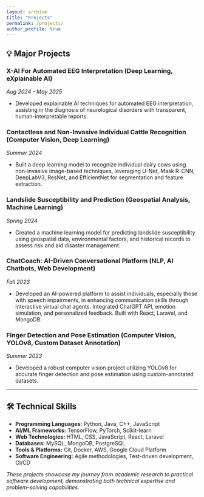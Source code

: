 ```yaml
---
layout: archive
title: "Projects"
permalink: /projects/
author_profile: true
---
```


## 💡 Major Projects

### X-AI For Automated EEG Interpretation (Deep Learning, eXplainable AI)
*Aug 2024 - May 2025*
- Developed explainable AI techniques for automated EEG interpretation, assisting in the diagnosis of neurological disorders with transparent, human-interpretable reports.

### Contactless and Non-Invasive Individual Cattle Recognition (Computer Vision, Deep Learning)
*Summer 2024*
- Built a deep learning model to recognize individual dairy cows using non-invasive image-based techniques, leveraging U-Net, Mask R-CNN, DeepLabV3, ResNet, and EfficientNet for segmentation and feature extraction.

### Landslide Susceptibility and Prediction (Geospatial Analysis, Machine Learning)
*Spring 2024*
- Created a machine learning model for predicting landslide susceptibility using geospatial data, environmental factors, and historical records to assess risk and aid disaster management.

### ChatCoach: AI-Driven Conversational Platform (NLP, AI Chatbots, Web Development)
*Fall 2023*
- Developed an AI-powered platform to assist individuals, especially those with speech impairments, in enhancing communication skills through interactive virtual chat agents. Integrated ChatGPT API, emotion simulation, and personalized feedback. Built with React, Laravel, and MongoDB.

### Finger Detection and Pose Estimation (Computer Vision, YOLOv8, Custom Dataset Annotation)
*Summer 2023*
- Developed a robust computer vision project utilizing YOLOv8 for accurate finger detection and pose estimation using custom-annotated datasets.

---

## 🛠️ Technical Skills

- **Programming Languages:** Python, Java, C++, JavaScript
- **AI/ML Frameworks:** TensorFlow, PyTorch, Scikit-learn
- **Web Technologies:** HTML, CSS, JavaScript, React, Laravel
- **Databases:** MySQL, MongoDB, PostgreSQL
- **Tools & Platforms:** Git, Docker, AWS, Google Cloud Platform
- **Software Engineering:** Agile methodologies, Test-driven development, CI/CD

*These projects showcase my journey from academic research to practical software development, demonstrating both technical expertise and problem-solving capabilities.*